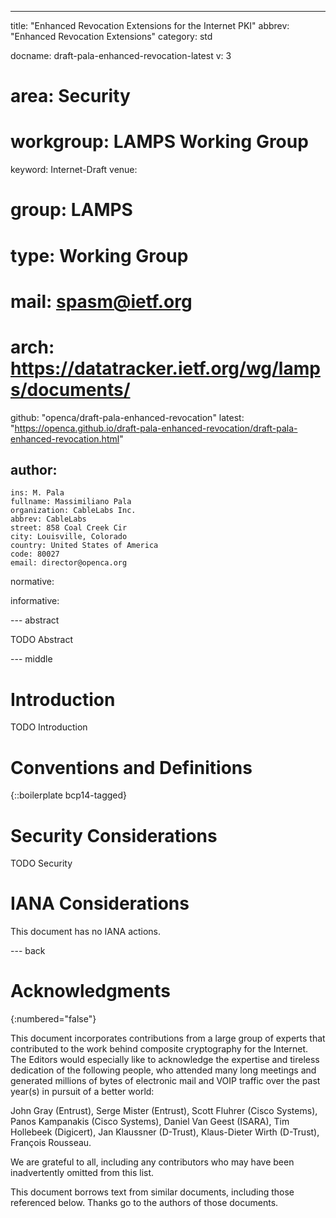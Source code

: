---
title: "Enhanced Revocation Extensions for the Internet PKI"
abbrev: "Enhanced Revocation Extensions"
category: std

docname: draft-pala-enhanced-revocation-latest
v: 3
# area: Security
# workgroup: LAMPS Working Group
keyword: Internet-Draft
venue:
#  group: LAMPS
#  type: Working Group
#  mail: spasm@ietf.org
#  arch: https://datatracker.ietf.org/wg/lamps/documents/
  github: "openca/draft-pala-enhanced-revocation"
  latest: "https://openca.github.io/draft-pala-enhanced-revocation/draft-pala-enhanced-revocation.html"

author:
 -
    ins: M. Pala
    fullname: Massimiliano Pala
    organization: CableLabs Inc.
    abbrev: CableLabs
    street: 858 Coal Creek Cir
    city: Louisville, Colorado
    country: United States of America
    code: 80027
    email: director@openca.org

normative:

informative:


--- abstract

TODO Abstract


--- middle

# Introduction

TODO Introduction


# Conventions and Definitions

{::boilerplate bcp14-tagged}


# Security Considerations

TODO Security


# IANA Considerations

This document has no IANA actions.


--- back

# Acknowledgments
{:numbered="false"}

This document incorporates contributions from a large group of experts that
contributed to the work behind composite cryptography for the Internet.
The Editors would especially like to acknowledge the expertise and tireless
dedication of the following people, who attended many long meetings and
generated millions of bytes of electronic mail and VOIP traffic over the
past year(s) in pursuit of a better world:

John Gray (Entrust),
Serge Mister (Entrust),
Scott Fluhrer (Cisco Systems),
Panos Kampanakis (Cisco Systems),
Daniel Van Geest (ISARA),
Tim Hollebeek (Digicert),
Jan Klaussner (D-Trust),
Klaus-Dieter Wirth (D-Trust),
François Rousseau.

We are grateful to all, including any contributors who may have
been inadvertently omitted from this list.

This document borrows text from similar documents, including those referenced
below. Thanks go to the authors of those documents.
